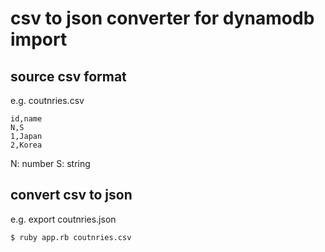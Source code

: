 # csv to json converter for dynamodb import


## source csv format

e.g. coutnries.csv
 
```
id,name
N,S
1,Japan
2,Korea
```

N: number
S: string


## convert csv to json

e.g. export coutnries.json

```
$ ruby app.rb coutnries.csv
```
